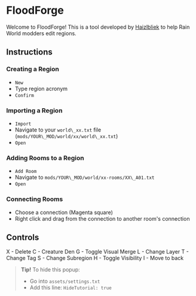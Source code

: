 # FloodForge

Welcome to FloodForge!
This is a tool developed by [Haizlbliek](https://github.com/haizlbliek) to help Rain World modders edit regions.

## Instructions

### Creating a Region
- `New`
- Type region acronym
- `Confirm`

### Importing a Region
- `Import`
- Navigate to your `world\_xx.txt` file (`mods/YOUR\_MOD/world/xx/world\_xx.txt`)
- `Open`

### Adding Rooms to a Region
- `Add Room`
- Navigate to `mods/YOUR\_MOD/world/xx-rooms/XX\_A01.txt`
- `Open`

### Connecting Rooms
- Choose a connection (Magenta square)
- Right click and drag from the connection to another room's connection

## Controls

X - Delete
C - Creature Den
G - Toggle Visual Merge
L - Change Layer
T - Change Tag
S - Change Subregion
H - Toggle Visibility
I - Move to back

> **Tip!**
> To hide this popup:
> - Go into `assets/settings.txt`
> - Add this line: `HideTutorial: true`